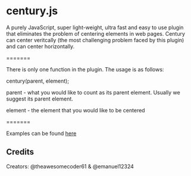 century.js
=======

A purely JavaScript, super light-weight, ultra fast and easy to use plugin that eliminates the problem of centering elements in web pages. Century can center veritcally (the most challenging problem faced by this plugin) and can center horizontally.

=======

There is only one function in the plugin. The usage is as follows:

century(parent, element);

parent - what you would like to count as its parent element. Usually we suggest its parent element.

element - the element that you would like to be centered

=======

Examples can be found [here](http://jsfiddle.net/emanuel12324/xxky0f1c/)

## Credits
Creators: @theawesomecoder61 & @emanuel12324

